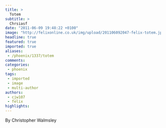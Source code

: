 ```yaml
---
title: >
  Totem
subtitle: >
  Chrsiasf
date: "2011-06-09 19:48:22 +0100"
image: "http://felixonline.co.uk/img/upload/201106092047-felix-totem.jpg"
headline: true
featured: true
imported: true
aliases:
 - /phoenix/1337/totem
comments:
categories:
 - phoenix
tags:
 - imported
 - image
 - multi-author
authors:
 - cjw107
 - felix
highlights:
---
```


By Christopher Walmsley
